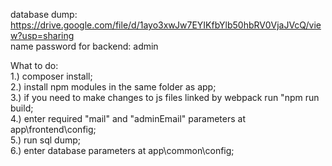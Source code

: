 database dump: https://drive.google.com/file/d/1ayo3xwJw7EYIKfbYlb50hbRV0VjaJVcQ/view?usp=sharing <br>
name password for backend: admin

What to do: <br>
1.) composer install; <br>
2.) install npm modules in the same folder as app; <br>
3.) if you need to make changes to js files linked by webpack run "npm run build; <br>
4.) enter required "mail" and "adminEmail" parameters at app\frontend\config; <br>
5.) run sql dump; <br>
6.) enter database parameters at app\common\config;
